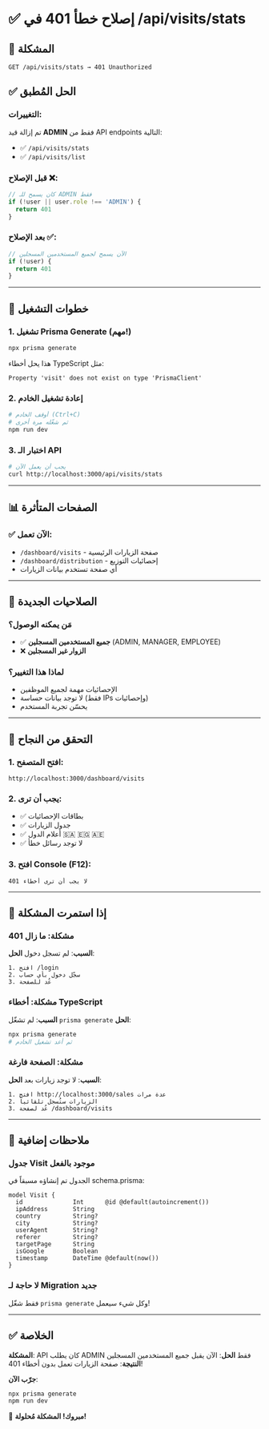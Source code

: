 # ✅ إصلاح خطأ 401 في /api/visits/stats

## 🔴 المشكلة
```
GET /api/visits/stats → 401 Unauthorized
```

## ✅ الحل المُطبق

### التغييرات:
تم إزالة قيد **ADMIN** فقط من API endpoints التالية:
- ✅ `/api/visits/stats`
- ✅ `/api/visits/list`

### قبل الإصلاح ❌:
```typescript
// كان يسمح للـ ADMIN فقط
if (!user || user.role !== 'ADMIN') {
  return 401
}
```

### بعد الإصلاح ✅:
```typescript
// الآن يسمح لجميع المستخدمين المسجلين
if (!user) {
  return 401
}
```

---

## 🚀 خطوات التشغيل

### 1. تشغيل Prisma Generate (مهم!)
```bash
npx prisma generate
```

هذا يحل أخطاء TypeScript مثل:
```
Property 'visit' does not exist on type 'PrismaClient'
```

### 2. إعادة تشغيل الخادم
```bash
# أوقف الخادم (Ctrl+C)
# ثم شغّله مرة أخرى
npm run dev
```

### 3. اختبار الـ API
```bash
# يجب أن يعمل الآن
curl http://localhost:3000/api/visits/stats
```

---

## 📊 الصفحات المتأثرة

### ✅ الآن تعمل:
- `/dashboard/visits` - صفحة الزيارات الرئيسية
- `/dashboard/distribution` - إحصائيات التوزيع
- أي صفحة تستخدم بيانات الزيارات

---

## 🔐 الصلاحيات الجديدة

### مَن يمكنه الوصول؟
- ✅ **جميع المستخدمين المسجلين** (ADMIN, MANAGER, EMPLOYEE)
- ❌ **الزوار غير المسجلين**

### لماذا هذا التغيير؟
- الإحصائيات مهمة لجميع الموظفين
- لا توجد بيانات حساسة (فقط IPs وإحصائيات)
- يحسّن تجربة المستخدم

---

## 🧪 التحقق من النجاح

### 1. افتح المتصفح:
```
http://localhost:3000/dashboard/visits
```

### 2. يجب أن ترى:
- ✅ بطاقات الإحصائيات
- ✅ جدول الزيارات
- ✅ أعلام الدول 🇸🇦 🇪🇬 🇦🇪
- ✅ لا توجد رسائل خطأ

### 3. افتح Console (F12):
```
لا يجب أن ترى أخطاء 401
```

---

## 🔧 إذا استمرت المشكلة

### مشكلة: ما زال 401
**السبب**: لم تسجل دخول
**الحل**:
```
1. افتح /login
2. سجّل دخول بأي حساب
3. عُد للصفحة
```

### مشكلة: أخطاء TypeScript
**السبب**: لم تشغّل `prisma generate`
**الحل**:
```bash
npx prisma generate
# ثم أعد تشغيل الخادم
```

### مشكلة: الصفحة فارغة
**السبب**: لا توجد زيارات بعد
**الحل**:
```
1. افتح http://localhost:3000/sales عدة مرات
2. الزيارات ستُسجل تلقائياً
3. عُد لصفحة /dashboard/visits
```

---

## 📝 ملاحظات إضافية

### جدول Visit موجود بالفعل
الجدول تم إنشاؤه مسبقاً في schema.prisma:
```prisma
model Visit {
  id              Int      @id @default(autoincrement())
  ipAddress       String
  country         String?
  city            String?
  userAgent       String?
  referer         String?
  targetPage      String
  isGoogle        Boolean
  timestamp       DateTime @default(now())
}
```

### لا حاجة لـ Migration جديد
فقط شغّل `prisma generate` وكل شيء سيعمل!

---

## ✅ الخلاصة

**المشكلة**: API كان يطلب ADMIN فقط
**الحل**: الآن يقبل جميع المستخدمين المسجلين
**النتيجة**: صفحة الزيارات تعمل بدون أخطاء 401!

**جرّب الآن**:
```bash
npx prisma generate
npm run dev
```

🎉 **مبروك! المشكلة مُحلولة!**
